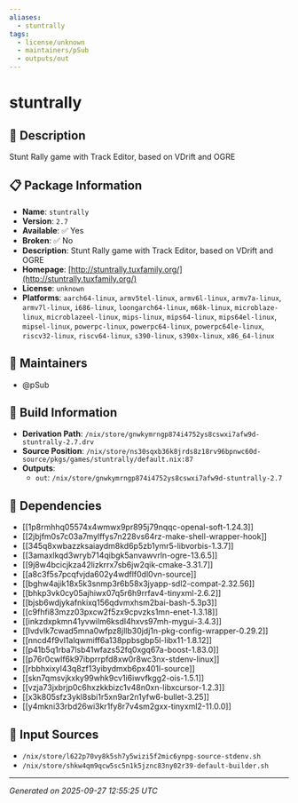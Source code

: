 ```yaml
---
aliases:
  - stuntrally
tags:
  - license/unknown
  - maintainers/pSub
  - outputs/out
---
```


# stuntrally

## 📝 Description

Stunt Rally game with Track Editor, based on VDrift and OGRE

## 📋 Package Information

- **Name**: `stuntrally`
- **Version**: `2.7`
- **Available**: ✅ Yes
- **Broken**: ✅ No
- **Description**: Stunt Rally game with Track Editor, based on VDrift and OGRE
- **Homepage**: [http://stuntrally.tuxfamily.org/](http://stuntrally.tuxfamily.org/)
- **License**: `unknown`
- **Platforms**: `aarch64-linux`, `armv5tel-linux`, `armv6l-linux`, `armv7a-linux`, `armv7l-linux`, `i686-linux`, `loongarch64-linux`, `m68k-linux`, `microblaze-linux`, `microblazeel-linux`, `mips-linux`, `mips64-linux`, `mips64el-linux`, `mipsel-linux`, `powerpc-linux`, `powerpc64-linux`, `powerpc64le-linux`, `riscv32-linux`, `riscv64-linux`, `s390-linux`, `s390x-linux`, `x86_64-linux`
## 👥 Maintainers

- @pSub


## 🔧 Build Information

- **Derivation Path**: `/nix/store/gnwkymrngp874i4752ys8cswxi7afw9d-stuntrally-2.7.drv`
- **Source Position**: `/nix/store/ns30sqxb36k8jrds8z18rv96bpnwc60d-source/pkgs/games/stuntrally/default.nix:87`
- **Outputs**:
  - `out`:  `/nix/store/gnwkymrngp874i4752ys8cswxi7afw9d-stuntrally-2.7`

## 🔗 Dependencies

- [[1p8rmhhq05574x4wmwx9pr895j79nqqc-openal-soft-1.24.3]]
- [[2jbjfm0s7c03a7mylffys7n228vs64rz-make-shell-wrapper-hook]]
- [[345q8xwbazzksaiaydm8kd6p5zb1ymr5-libvorbis-1.3.7]]
- [[3amaxlkqd3wryb714qibgk5anvawvrln-ogre-13.6.5]]
- [[9j8w4bcicjkza42lizkrrx7sb6jw2qik-cmake-3.31.7]]
- [[a8c3f5s7pcqfvjda602y4wdflf0dl0vn-source]]
- [[bghw4ajik18x5k3snmp3r6b58x3jyapp-sdl2-compat-2.32.56]]
- [[bhkp3vk0cy05ajhiwx07q5r6h9rrfav4-tinyxml-2.6.2]]
- [[bjsb6wdjykafnkixq156qdvmxhsm2bai-bash-5.3p3]]
- [[c9fhfi83mzz03pxcw2f5zx9cpvzks1mn-enet-1.3.18]]
- [[inkzdxpkmn41yvwilm6ksdl4hxvs97mh-mygui-3.4.3]]
- [[lvdvlk7cwad5mna0wfpz8jllb30jdj1n-pkg-config-wrapper-0.29.2]]
- [[nncd4f9vl1alqwmiff6a138ppbsgbp5l-libx11-1.8.12]]
- [[p41b5q1rba7lsb41wfazs52fq0xgq67a-boost-1.83.0]]
- [[p76r0cwlf6k97ibprrpfd8xw0r8wc3nx-stdenv-linux]]
- [[rbbhxixyl43q8zf13yibydmxb6px401l-source]]
- [[skn7qmsvjkxky99whk9cv1i6iwvfkgg2-ois-1.5.1]]
- [[vzja73jxbrjp0c6hxzkkbizc1v48n0xn-libxcursor-1.2.3]]
- [[x3k805sfz3ykl8sbi1r5xn9ar2n1yfw6-bullet-3.25]]
- [[y4mkni33rbd26wi3kr1fy8r7v4sm2gxx-tinyxml2-11.0.0]]

## 📁 Input Sources

- `/nix/store/l622p70vy8k5sh7y5wizi5f2mic6ynpg-source-stdenv.sh`
- `/nix/store/shkw4qm9qcw5sc5n1k5jznc83ny02r39-default-builder.sh`

---
*Generated on 2025-09-27 12:55:25 UTC*
